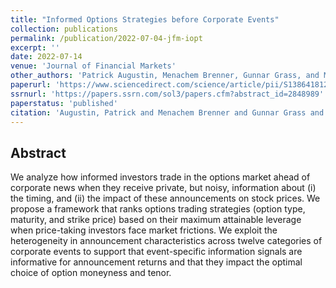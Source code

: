 ```yaml
---
title: "Informed Options Strategies before Corporate Events"
collection: publications
permalink: /publication/2022-07-04-jfm-iopt
excerpt: ''
date: 2022-07-14
venue: 'Journal of Financial Markets'
other_authors: 'Patrick Augustin, Menachem Brenner, Gunnar Grass, and Marti G. Subrahmanyam'
paperurl: 'https://www.sciencedirect.com/science/article/pii/S1386418122000568'
ssrnurl: 'https://papers.ssrn.com/sol3/papers.cfm?abstract_id=2848989'
paperstatus: 'published'
citation: 'Augustin, Patrick and Menachem Brenner and Gunnar Grass and Piotr Orłowski and Marti G. Subrahmanyam, (2022) Informed Options Strategies before Corporate Events, forthcoming in Journal of Financial Markets'
---
```

## Abstract

We analyze how informed investors trade in the options market ahead of corporate news when they receive private, but noisy, information about (i) the timing, and (ii) the impact of these announcements on stock prices. We propose a framework that ranks options trading strategies (option type, maturity, and strike price) based on their maximum attainable leverage when price-taking investors face market frictions. We exploit the heterogeneity in announcement characteristics across twelve categories of corporate events to support that event-specific information signals are informative for announcement returns and that they impact the optimal choice of option moneyness and tenor.
